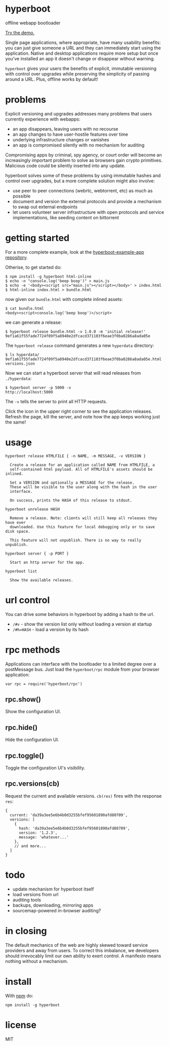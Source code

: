 # hyperboot

offline webapp bootloader

[Try the demo.](http://demo.hyperboot.org)

Single page applications, where appropriate, have many usability benefits: you
can just give someone a URL and they can immediately start using the
application. Native and desktop applications require more setup but once you've
installed an app it doesn't change or disappear without warning.

`hyperboot` gives your users the benefits of explicit, immutable versioning with
control over upgrades while preserving the simplicity of passing around a URL.
Plus, offline works by default!

# problems

Explicit versioning and upgrades addresses many problems that users currently
experience with webapps:

* an app disappears, leaving users with no recourse
* an app changes to have user-hostile features over time
* underlying infrastructure changes or vanishes
* an app is compromised silently with no mechanism for auditing

Compromising apps by criminal, spy agency, or court order will become an
increasingly important problem to solve as browsers gain crypto primitives.
Malicious code could be silently inserted into any update.

hyperboot solves some of these problems by using immutable hashes and control over
upgrades, but a more complete solution might also involve:

* use peer to peer connections (webrtc, webtorrent, etc) as much as possible
* document and version the external protocols and provide a mechanism to swap
out external endpoints
* let users volunteer server infrastructure with open protocols and service
implementations, like seeding content on bittorrent

# getting started

For a more complete example, look at the
[hyperboot-example-app repository](https://github.com/substack/hyperboot-example-app).

Otherise, to get started do:

```
$ npm install -g hyperboot html-inline
$ echo -n "console.log('beep boop')" > main.js
$ echo -e '<body><script src="main.js"></script></body>' > index.html
$ html-inline index.html > bundle.html
```

now given our `bundle.html` with complete inlined assets:

```
$ cat bundle.html
<body><script>console.log('beep boop')</script>
```

we can generate a release:

```
$ hyperboot release bundle.html -v 1.0.0 -m 'initial release!'
9ef1a61f55fade7724f09f5a8940e2dfcacd371103f6eae3f0ba0286a8ada05e
```

The `hyperboot release` command generates a new `hyperdata` directory:

```
$ ls hyperdata/
9ef1a61f55fade7724f09f5a8940e2dfcacd371103f6eae3f0ba0286a8ada05e.html
versions.json
```

Now we can start a hyperboot server that will read releases from `./hyperdata`:

```
$ hyperboot server -p 5000 -v
http://localhost:5000
```

The `-v` tells the server to print all HTTP requests.

Click the icon in the upper right corner to see the application releases.
Refresh the page, kill the server, and note how the app keeps working just the
same!

# usage

```
hyperboot release HTMLFILE { -n NAME, -m MESSAGE, -v VERSION }

  Create a release for an application called NAME from HTMLFILE, a
  self-contained html payload. All of HTMLFILE's assets should be inlined.
  
  Set a VERSION and optionally a MESSAGE for the release.
  These will be visible to the user along with the hash in the user
  interface.
  
  On success, prints the HASH of this release to stdout.

hyperboot unrelease HASH

  Remove a release. Note: clients will still keep all releases they have ever
  downloaded. Use this feature for local debugging only or to save disk space.

  This feature will not unpublish. There is no way to really unpublish.

hyperboot server { -p PORT }

  Start an http server for the app.

hyperboot list

  Show the available releases.

```

# url control

You can drive some behaviors in hyperboot by adding a hash to the url.

* `/#v` - show the version list only without loading a version at startup
* `/#h=HASH` - load a version by its hash

# rpc methods

Applications can interface with the bootloader to a limited degree over
a postMessage bus. Just load the `hyperboot/rpc` module from your browser
application:

```
var rpc = require('hyperboot/rpc')
```

## rpc.show()

Show the configuration UI.

## rpc.hide()

Hide the configuration UI.

## rpc.toggle()

Toggle the configuration UI's visibility.

## rpc.versions(cb)

Request the current and available versions.
`cb(res)` fires with the response `res`:

```
{
  current: 'da39a3ee5e6b4b0d3255bfef95601890afd80709',
  versions: [
    {
      hash: 'da39a3ee5e6b4b0d3255bfef95601890afd80709',
      version: '1.2.3',
      message: 'whatever...'
    },
    // and more...
  ]
}
```

# todo

* update mechanism for hyperboot itself
* load versions from url
* auditing tools
* backups, downloading, mirroring apps
* sourcemap-powered in-browser auditing?

# in closing

The default mechanics of the web are highly skewed toward service providers and
away from users. To correct this imbalance, we developers should irrevocably
limit our own ability to exert control. A manifesto means nothing without a
mechanism.

# install

With [npm](https://npmjs.org) do:

```
npm install -g hyperboot
```

# license

MIT
